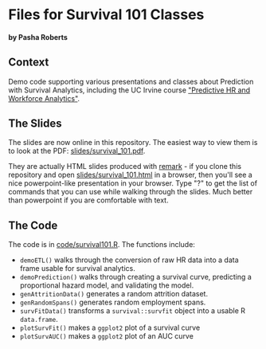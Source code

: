 # Files for Survival 101 Classes

#### by Pasha Roberts

## Context
Demo code supporting various presentations and classes about Prediction with Survival Analytics, including the UC Irvine course ["Predictive HR and Workforce Analytics"](https://ce.uci.edu/courses/sectiondetail.aspx?year=2017&term=SUMMER&sid=00224).

## The Slides

The slides are now online in this repository.
The easiest way to view them is to look at the PDF: [slides/survival_101.pdf](slides/survival_101.pdf).

They are actually HTML slides produced with [remark](https://github.com/gnab/remark) - if you clone this repository and open [slides/survival_101.html](slides/survival_101.html) in a browser, then you'll see a nice powerpoint-like presentation in your browser.
Type "?" to get the list of commands that you can use while walking through the slides.
Much better than powerpoint if you are comfortable with text.

## The Code
The code is in [code/survival101.R](code/survival101.R).
The functions include:

- `demoETL()` walks through the conversion of raw HR data into a data frame usable for survival analytics.
- `demoPrediction()` walks through creating a survival curve, predicting a proportional hazard model, and validating the model.
- `genAttritionData()` generates a random attrition dataset.
- `genRandomSpans()` generates random employment spans.
- `survFitData()` transforms a `survival::survfit` object into a usable R `data.frame`.
- `plotSurvFit()` makes a `ggplot2` plot of a survival curve
- `plotSurvAUC()` makes a `ggplot2` plot of an AUC curve
